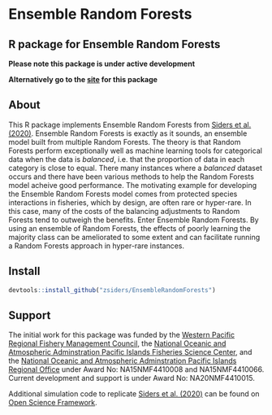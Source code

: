 # Ensemble Random Forests
## R package for Ensemble Random Forests

**Please note this package is under active development**

**Alternatively go to the [site](https://zsiders.github.io/EnsembleRandomForests/) for this package**

## About
This R package implements Ensemble Random Forests from [Siders et al. (2020)](https://www.int-res.com/abstracts/esr/v43/p183-197/). Ensemble Random Forests is exactly as it sounds, an ensemble model built from multiple Random Forests. The theory is that Random Forests perform exceptionally well as machine learning tools for categorical data when the data is *balanced*, i.e. that the proportion of data in each category is close to equal. There many instances where a *balanced* dataset occurs and there have been various methods to help the Random Forests model acheive good performance. The motivating example for developing the Ensemble Random Forests model comes from protected species interactions in fisheries, which by design, are often rare or hyper-rare. In this case, many of the costs of the balancing adjustments to Random Forests tend to outweigh the benefits. Enter Ensemble Random Forests. By using an ensemble of Random Forests, the effects of poorly learning the majority class can be ameliorated to some extent and can facilitate running a Random Forests approach in hyper-rare instances. 

## Install
``` r
devtools::install_github("zsiders/EnsembleRandomForests")
```

## Support
The initial work for this package was funded by the [Western Pacific Regional Fishery Management Council](https://www.wpcouncil.org), the [National Oceanic and Atmospheric Adminstration Pacific Islands Fisheries Science Center](https://www.fisheries.noaa.gov/about/pacific-islands-fisheries-science-center), and the [National Oceanic and Atmospheric Adminstration Pacific Islands Regional Office](https://www.fisheries.noaa.gov/about/pacific-islands-regional-office) under Award No: NA15NMF4410008 and NA15NMF4410066. Current development and support is under Award No: NA20NMF4410015. 

Additional simulation code to replicate [Siders et al. (2020)](https://www.int-res.com/abstracts/esr/v43/p183-197/) can be found on [Open Science Framework](https://osf.io/q9wfn/).

